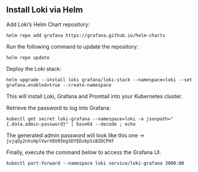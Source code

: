 ## Install Loki via Helm


Add Loki’s Helm Chart repository:

```
helm repo add grafana https://grafana.github.io/helm-charts
```

Run the following command to update the repository:

```
helm repo update
```

Deploy the Loki stack:
```
helm upgrade --install loki grafana/loki-stack --namespace=loki --set grafana.enabled=true --create-namespace
```
This will install Loki, Grafana and Promtail into your Kubernetes cluster.

Retrieve the password to log into Grafana:
```
kubectl get secret loki-grafana --namespace=loki -o jsonpath="{.data.admin-password}" | base64 --decode ; echo
```
The generated admin password will look like this one -> `jvjqUy2nhsHplVwrX8V05UgSDYEDz6pSiBZOCPHf`

Finally, execute the command below to access the Grafana UI.
```
kubectl port-forward --namespace loki service/loki-grafana 3000:80
```